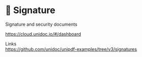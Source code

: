 # 🔐 Signature
Signature and security documents 

https://cloud.unidoc.io/#/dashboard

Links    
https://github.com/unidoc/unipdf-examples/tree/v3/signatures    

